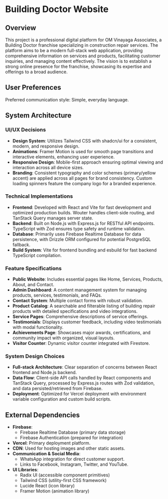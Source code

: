 # Building Doctor Website

## Overview
This project is a professional digital platform for OM Vinayaga Associates, a Building Doctor franchise specializing in construction repair services. The platform aims to be a modern full-stack web application, providing comprehensive information on services and products, facilitating customer inquiries, and managing content effectively. The vision is to establish a strong online presence for the franchise, showcasing its expertise and offerings to a broad audience.

## User Preferences
Preferred communication style: Simple, everyday language.

## System Architecture

### UI/UX Decisions
- **Design System**: Utilizes Tailwind CSS with shadcn/ui for a consistent, modern, and responsive design.
- **Animations**: Framer Motion is used for smooth page transitions and interactive elements, enhancing user experience.
- **Responsive Design**: Mobile-first approach ensuring optimal viewing and interaction across all device sizes.
- **Branding**: Consistent typography and color schemes (primary/yellow accent) are applied across all pages for brand consistency. Custom loading spinners feature the company logo for a branded experience.

### Technical Implementations
- **Frontend**: Developed with React and Vite for fast development and optimized production builds. Wouter handles client-side routing, and TanStack Query manages server state.
- **Backend**: Built on Node.js with Express.js for RESTful API endpoints. TypeScript with Zod ensures type safety and runtime validation.
- **Database**: Primarily uses Firebase Realtime Database for data persistence, with Drizzle ORM configured for potential PostgreSQL fallback.
- **Build System**: Vite for frontend bundling and esbuild for fast backend TypeScript compilation.

### Feature Specifications
- **Public Website**: Includes essential pages like Home, Services, Products, About, and Contact.
- **Admin Dashboard**: A content management system for managing products, services, testimonials, and FAQs.
- **Contact System**: Multiple contact forms with robust validation.
- **Product Catalog**: A searchable and filterable listing of building repair products with detailed specifications and video integrations.
- **Service Pages**: Comprehensive descriptions of service offerings.
- **Testimonials**: Displays customer feedback, including video testimonials with modal functionality.
- **Achievements Page**: Showcases major awards, certifications, and community impact with organized, visual layouts.
- **Visitor Counter**: Dynamic visitor counter integrated with Firestore.

### System Design Choices
- **Full-stack Architecture**: Clear separation of concerns between React frontend and Node.js backend.
- **Data Flow**: Client-side API calls handled by React components and TanStack Query, processed by Express.js routes with Zod validation, and data persisted/retrieved from Firebase.
- **Deployment**: Optimized for Vercel deployment with environment variable configuration and custom build scripts.

## External Dependencies

- **Firebase**:
    - Firebase Realtime Database (primary data storage)
    - Firebase Authentication (prepared for integration)
- **Vercel**: Primary deployment platform.
- **CDN**: Used for hosting images and other static assets.
- **Communication & Social Media**:
    - WhatsApp integration for direct customer support.
    - Links to Facebook, Instagram, Twitter, and YouTube.
- **UI Libraries**:
    - Radix UI (accessible component primitives)
    - Tailwind CSS (utility-first CSS framework)
    - Lucide React (icon library)
    - Framer Motion (animation library)